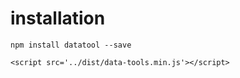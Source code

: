 

# installation
`npm install datatool --save`


`<script src='../dist/data-tools.min.js'></script>`


